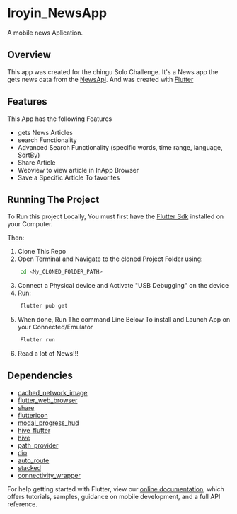 # Iroyin_NewsApp

A mobile news Aplication.

## Overview

This app was created for the chingu Solo Challenge. It's a News app the gets news data from the [NewsApi](https://newsapi.org/).
And was created with [Flutter](https://flutter.dev/)

## Features
This App has the following Features

- gets News Articles
- search Functionality
- Advanced Search Functionality (specific words, time range, language, SortBy)
- Share Article
- Webview to view article in InApp Browser
- Save a Specific Article To favorites


## Running The Project
To Run this project Locally, You must first have the [Flutter Sdk](https://flutter.dev/docs/get-started/install) installed on your Computer.

Then:
1. Clone This Repo
2. Open Terminal and Navigate to the cloned Project Folder using:
```bash
    cd <My_CLONED_FOlDER_PATH>
```
3. Connect a Physical device and Activate "USB Debugging" on the device
4. Run:
```bash
    flutter pub get
```
5. When done, Run The command Line Below To install and Launch App on your Connected/Emulator
```bash
    Flutter run
```
6. Read a lot of News!!!

## Dependencies
-  [cached_network_image](https://pub.dev/packages/cached_network_image)
-  [flutter_web_browser](https://pub.dev/packages/flutter_web_browser)
-  [share](https://pub.dev/packages/share)
-  [fluttericon](https://pub.dev/packages/fluttericon)
-  [modal_progress_hud](https://pub.dev/packages/modal_progress_hud)
-  [hive_flutter](https://pub.dev/packages/hive_flutter)
-  [hive](https://pub.dev/packages/hive)
-  [path_provider](https://pub.dev/packages/path_provider)
-  [dio](https://pub.dev/packages/dio)
-  [auto_route](https://pub.dev/packages/auto_route)
-  [stacked](https://pub.dev/packages/stacked)
-  [connectivity_wrapper](https://pub.dev/packages/connectivity_wrapper)







For help getting started with Flutter, view our
[online documentation](https://flutter.dev/docs), which offers tutorials,
samples, guidance on mobile development, and a full API reference.
